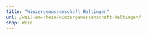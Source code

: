 ```yaml
---
title: "Winzergenossenschaft Haltingen"
url: /weil-am-rhein/winzergenossenschaft-haltingen/
shop: Wein
---
```

